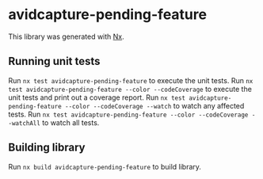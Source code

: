 # avidcapture-pending-feature

This library was generated with [Nx](https://nx.dev).

## Running unit tests

Run `nx test avidcapture-pending-feature` to execute the unit tests.
Run `nx test avidcapture-pending-feature --color --codeCoverage` to execute the unit tests and print out a coverage report.
Run `nx test avidcapture-pending-feature --color --codeCoverage --watch` to watch any affected tests.
Run `nx test avidcapture-pending-feature --color --codeCoverage --watchAll` to watch all tests.

## Building library

Run `nx build avidcapture-pending-feature` to build library.
